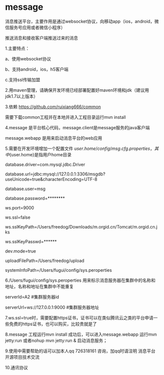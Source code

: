 # message

消息推送平台，主要作用是通过websocket协议，向移动app（ios，android，微信服务号应用或者微信小程序）

推送消息和接收客户端推送过来的消息

1.主要特点：

a、使用websocket协议

b、支持android，ios，h5客户端

c.支持ssl传输加盟

2.用maven管理，请确保开发环境已经部署配置好maven环境和jdk（建议用jdk1.7以上版本）

3.依赖 https://github.com/ruixiang666/common

需要下载common工程并在本地并进入工程目录运行mvn install

4.message 是平台核心代码，message.client是message服务的java客户端

message.webapp  是用来启动消息平台的web应用

5.需要在开发环境增加一个配置文件 ${user.home}/config/msg.cfg.properties，其中${user.home}是指用户home目录

database.driver=com.mysql.jdbc.Driver

database.url=jdbc:mysql://127.0.0.1:3306/msgdb?useUnicode=true&amp;characterEncoding=UTF-8

database.user=msg

database.password=********


ws.port=9000

ws.ssl=false

ws.sslKeyPath=/Users/freedog/Downloads/m.orgid.cn/Tomcat/m.orgid.cn.jks

ws.sslKeyPasswd=******

dev.mode=true



uploadFilePath=/Users/freedog/upload

systemInfoPath=/Users/fugui/config/sys.peroperties

6./Users/fugui/config/sys.peroperties  用来标示消息服务器在集群中的名称和地址，名称和地址在集群中不能重复

serverId=A2  #集群服务器id

serverUrl=ws://127.0.0.1:9000 #集群服务器地址

7.ws.ssl=true时，需要配置https证书，证书可以在类似腾讯云之类的平台申请一些免费的https证书，也可以购买，比较贵就是了

8.message 工程运行mvn install 成功后，可以进入message.webapp 运行mvn jetty:run 或者nohup mvn jetty:run & 启动消息服务；

9.使用中需要帮助的话可以加本人qq 726318161 咨询，加qq时请注明 消息平台开源项目技术交流

10.通讯协议











